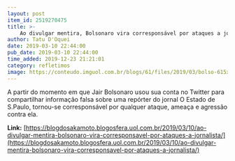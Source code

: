 ```yaml
---
layout: post
item_id: 2519270475
title: >-
    Ao divulgar mentira, Bolsonaro vira corresponsável por ataques a jornalista
author: Tatu D'Oquei
date: 2019-03-10 22:44:00
pub_date: 2019-03-10 22:44:00
time_added: 2019-12-23 21:21:01
category: refletimos
image: https://conteudo.imguol.com.br/blogs/61/files/2019/03/bolso-615x300.jpg
---
```


A partir do momento em que Jair Bolsonaro usou sua conta no Twitter para compartilhar informação falsa sobre uma repórter do jornal O Estado de S.Paulo, tornou-se corresponsável por qualquer ataque, ameaça e agressão contra ela.

**Link:** [https://blogdosakamoto.blogosfera.uol.com.br/2019/03/10/ao-divulgar-mentira-bolsonaro-vira-corresponsavel-por-ataques-a-jornalista/](https://blogdosakamoto.blogosfera.uol.com.br/2019/03/10/ao-divulgar-mentira-bolsonaro-vira-corresponsavel-por-ataques-a-jornalista/)

